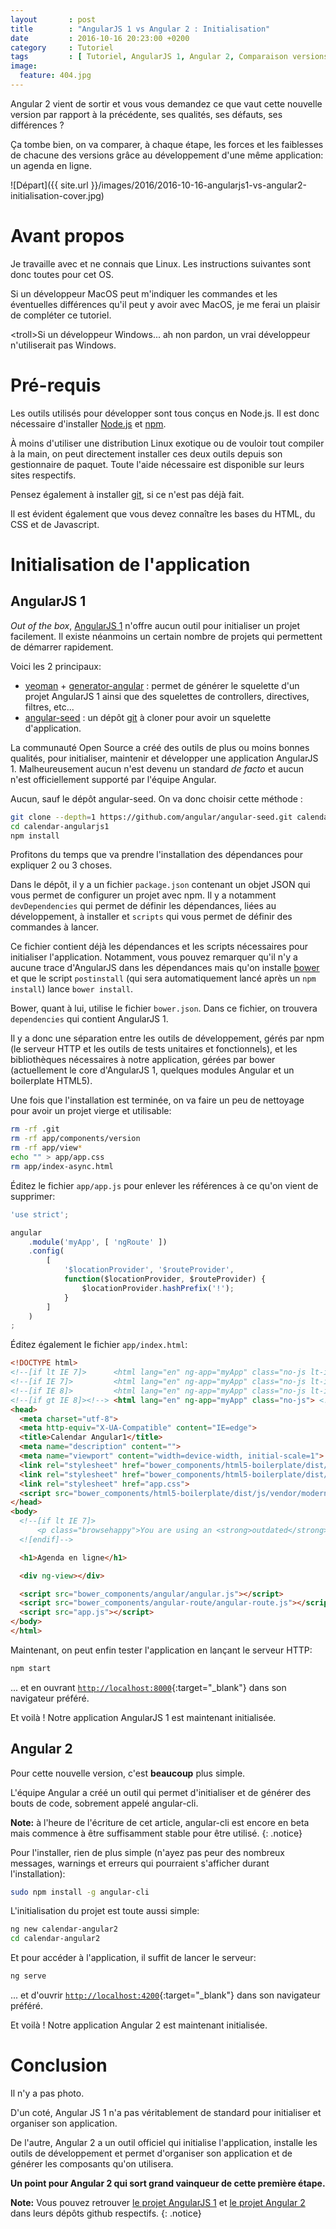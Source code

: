 ```yaml
---
layout       : post
title        : "AngularJS 1 vs Angular 2 : Initialisation"
date         : 2016-10-16 20:23:00 +0200
category     : Tutoriel
tags         : [ Tutoriel, AngularJS 1, Angular 2, Comparaison versions AngularJS ]
image:
  feature: 404.jpg
---
```

Angular 2 vient de sortir et vous vous demandez ce que vaut cette nouvelle version par rapport à la précédente, ses qualités, ses défauts, ses différences ?

Ça tombe bien, on va comparer, à chaque étape, les forces et les faiblesses de chacune des versions grâce au développement d'une même application: un agenda en ligne.

![Départ]({{ site.url }}/images/2016/2016-10-16-angularjs1-vs-angular2-initialisation-cover.jpg)

# Avant propos

Je travaille avec et ne connais que Linux. Les instructions suivantes sont donc toutes pour cet OS.

Si un développeur MacOS peut m'indiquer les commandes et les éventuelles différences qu'il peut y avoir avec MacOS, je me ferai un plaisir de compléter ce tutoriel.

\<troll>Si un développeur Windows... ah non pardon, un vrai développeur n'utiliserait pas Windows.</troll>

# Pré-requis

Les outils utilisés pour développer sont tous conçus en Node.js. Il est donc nécessaire d'installer [Node.js](https://nodejs.org) et [npm](https://www.npmjs.com).

À moins d'utiliser une distribution Linux exotique ou de vouloir tout compiler à la main, on peut directement installer ces deux outils depuis son gestionnaire de paquet. Toute l'aide nécessaire est disponible sur leurs sites respectifs.

Pensez également à installer [git](https://git-scm.com), si ce n'est pas déjà fait.

Il est évident également que vous devez connaître les bases du HTML, du CSS et de Javascript.

# Initialisation de l'application

## AngularJS 1

_Out of the box_, [AngularJS 1](https://angularjs.org) n'offre aucun outil pour initialiser un projet facilement. Il existe néanmoins un certain nombre de projets qui permettent de démarrer rapidement.

Voici les 2 principaux:

* [yeoman](http://yeoman.io) + [generator-angular](https://github.com/yeoman/generator-angular#readme) : permet de générer le squelette d'un projet AngularJS 1 ainsi que des squelettes de controllers, directives, filtres, etc...
* [angular-seed](https://github.com/angular/angular-seed#readme) : un dépôt [git](https://git-scm.com/) à cloner pour avoir un squelette d'application.

La communauté Open Source a créé des outils de plus ou moins bonnes qualités, pour initialiser, maintenir et développer une application AngularJS 1. Malheureusement aucun n'est devenu un standard _de facto_ et aucun n'est officiellement supporté par l'équipe Angular.

Aucun, sauf le dépôt angular-seed. On va donc choisir cette méthode :

```bash
git clone --depth=1 https://github.com/angular/angular-seed.git calendar-angularjs1
cd calendar-angularjs1
npm install
```

Profitons du temps que va prendre l'installation des dépendances pour expliquer 2 ou 3 choses.

Dans le dépôt, il y a un fichier `package.json` contenant un objet JSON qui vous permet de configurer un projet avec npm. Il y a notamment `devDependencies` qui permet de définir les dépendances, liées au développement, à installer et `scripts` qui vous permet de définir des commandes à lancer.

Ce fichier contient déjà les dépendances et les scripts nécessaires pour initialiser l'application. Notamment, vous pouvez remarquer qu'il n'y a aucune trace d'AngularJS dans les dépendances mais qu'on installe [bower](https://bower.io) et que le script `postinstall` (qui sera automatiquement lancé après un `npm install`) lance `bower install`.

Bower, quant à lui, utilise le fichier `bower.json`. Dans ce fichier, on trouvera `dependencies` qui contient AngularJS 1.

Il y a donc une séparation entre les outils de développement, gérés par npm (le serveur HTTP et les outils de tests unitaires et fonctionnels), et les bibliothèques nécessaires à notre application, gérées par bower (actuellement le core d'AngularJS 1, quelques modules Angular et un boilerplate HTML5).

Une fois que l'installation est terminée, on va faire un peu de nettoyage pour avoir un projet vierge et utilisable:

```bash
rm -rf .git
rm -rf app/components/version
rm -rf app/view*
echo "" > app/app.css
rm app/index-async.html
```

Éditez le fichier `app/app.js` pour enlever les références à ce qu'on vient de supprimer:

```javascript
'use strict';

angular
    .module('myApp', [ 'ngRoute' ])
    .config(
        [
            '$locationProvider', '$routeProvider',
            function($locationProvider, $routeProvider) {
                $locationProvider.hashPrefix('!');
            }
        ]
    )
;
```

Éditez également le fichier `app/index.html`:

```html
<!DOCTYPE html>
<!--[if lt IE 7]>      <html lang="en" ng-app="myApp" class="no-js lt-ie9 lt-ie8 lt-ie7"> <![endif]-->
<!--[if IE 7]>         <html lang="en" ng-app="myApp" class="no-js lt-ie9 lt-ie8"> <![endif]-->
<!--[if IE 8]>         <html lang="en" ng-app="myApp" class="no-js lt-ie9"> <![endif]-->
<!--[if gt IE 8]><!--> <html lang="en" ng-app="myApp" class="no-js"> <!--<![endif]-->
<head>
  <meta charset="utf-8">
  <meta http-equiv="X-UA-Compatible" content="IE=edge">
  <title>Calendar Angular1</title>
  <meta name="description" content="">
  <meta name="viewport" content="width=device-width, initial-scale=1">
  <link rel="stylesheet" href="bower_components/html5-boilerplate/dist/css/normalize.css">
  <link rel="stylesheet" href="bower_components/html5-boilerplate/dist/css/main.css">
  <link rel="stylesheet" href="app.css">
  <script src="bower_components/html5-boilerplate/dist/js/vendor/modernizr-2.8.3.min.js"></script>
</head>
<body>
  <!--[if lt IE 7]>
      <p class="browsehappy">You are using an <strong>outdated</strong> browser. Please <a href="http://browsehappy.com/">upgrade your browser</a> to improve your experience.</p>
  <![endif]-->

  <h1>Agenda en ligne</h1>

  <div ng-view></div>

  <script src="bower_components/angular/angular.js"></script>
  <script src="bower_components/angular-route/angular-route.js"></script>
  <script src="app.js"></script>
</body>
</html>
```

Maintenant, on peut enfin tester l'application en lançant le serveur HTTP:

```bash
npm start
```

... et en ouvrant [`http://localhost:8000`](http://localhost:8000){:target="_blank"} dans son navigateur préféré.

Et voilà ! Notre application AngularJS 1 est maintenant initialisée.


## Angular 2

Pour cette nouvelle version, c'est __beaucoup__ plus simple.

L'équipe Angular a créé un outil qui permet d'initialiser et de générer des bouts de code, sobrement appelé angular-cli.

**Note:** à l'heure de l'écriture de cet article, angular-cli est encore en beta mais commence à être suffisamment stable pour être utilisé.
{: .notice}

Pour l'installer, rien de plus simple (n'ayez pas peur des nombreux messages, warnings et erreurs qui pourraient s'afficher durant l'installation):

```bash
sudo npm install -g angular-cli
```

L'initialisation du projet est toute aussi simple:

```bash
ng new calendar-angular2
cd calendar-angular2
```

Et pour accéder à l'application, il suffit de lancer le serveur:

```bash
ng serve
```

... et d'ouvrir [`http://localhost:4200`](http://localhost:4200){:target="_blank"} dans son navigateur préféré.

Et voilà ! Notre application Angular 2 est maintenant initialisée.

# Conclusion

Il n'y a pas photo.

D'un coté, Angular JS 1 n'a pas véritablement de standard pour initialiser et organiser son application.

De l'autre, Angular 2 a un outil officiel qui initialise l'application, installe les outils de développement et permet d'organiser son application et de générer les composants qu'on utilisera.

__Un point pour Angular 2 qui sort grand vainqueur de cette première étape.__

**Note:** Vous pouvez retrouver [le projet AngularJS 1](https://github.com/marmotz/calendar-angularjs1) et [le projet Angular 2](https://github.com/marmotz/calendar-angular2) dans leurs dépôts github respectifs.
{: .notice}
